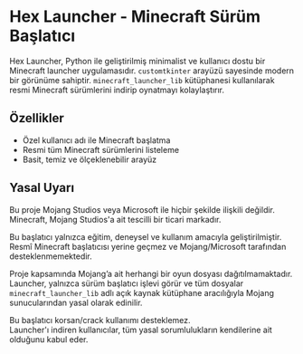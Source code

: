 # Hex Launcher - Minecraft Sürüm Başlatıcı

Hex Launcher, Python ile geliştirilmiş minimalist ve kullanıcı dostu bir Minecraft launcher uygulamasıdır. `customtkinter` arayüzü sayesinde modern bir görünüme sahiptir. `minecraft_launcher_lib` kütüphanesi kullanılarak resmi Minecraft sürümlerini indirip oynatmayı kolaylaştırır.

## Özellikler
- Özel kullanıcı adı ile Minecraft başlatma
- Resmi tüm Minecraft sürümlerini listeleme
- Basit, temiz ve ölçeklenebilir arayüz

## Yasal Uyarı

Bu proje Mojang Studios veya Microsoft ile hiçbir şekilde ilişkili değildir.  
Minecraft, Mojang Studios'a ait tescilli bir ticari markadır.

Bu başlatıcı yalnızca eğitim, deneysel ve kullanım amacıyla geliştirilmiştir.  
Resmî Minecraft başlatıcısı yerine geçmez ve Mojang/Microsoft tarafından desteklenmemektedir.

Proje kapsamında Mojang’a ait herhangi bir oyun dosyası dağıtılmamaktadır.  
Launcher, yalnızca sürüm başlatıcı işlevi görür ve tüm dosyalar `minecraft_launcher_lib` adlı açık kaynak kütüphane aracılığıyla Mojang sunucularından yasal olarak edinilir.

Bu başlatıcı korsan/crack kullanımı desteklemez.  
Launcher'ı indiren kullanıcılar, tüm yasal sorumlulukların kendilerine ait olduğunu kabul eder.



